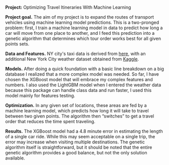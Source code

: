 **Project:** Optimizing Travel Itineraries With Machine Learning


**Project goal.** The aim of my project is to expand the routes of transport vehicles using machine learning model predictions. This is a two-pronged problem: first, I train a machine learning model in data to predict how long a car will move from one place to another, and I feed this prediction into a genetic algorithm that determines which tour order works best for all given points sets.



**Data and Features.** NY city's taxi data is derived from [here](http://www.nyc.gov/html/tlc/html/about/trip_record_data.shtml), with an additional New York City weather dataset obtained from [Kaggle](https://www.kaggle.com/cabaki/knycmetars2016).

**Models.** After doing a quick foundation with a basic line breakdown on a big database I realized that a more complex model was needed. So far, I have chosen the XGBoost model that will embrace my complex features and numbers. I also used the LightGBM model when I entered the weather data because this package can handle class data and run faster, I used this model mainly for features testing.

**Optimization.** In any given set of locations, these areas are fed by a machine learning model, which predicts how long it will take to travel between two given points. The algorithm then “switches” to get a travel order that reduces the time spent traveling.

**Results.** The XGBoost model had a 4.8 minute error in estimating the length of a single car ride. While this may seem acceptable on a single trip, the error may increase when visiting multiple destinations. The genetic algorithm itself is straightforward, but it should be noted that the entire genetic algorithm provides a good balance, but not the only solution available.
